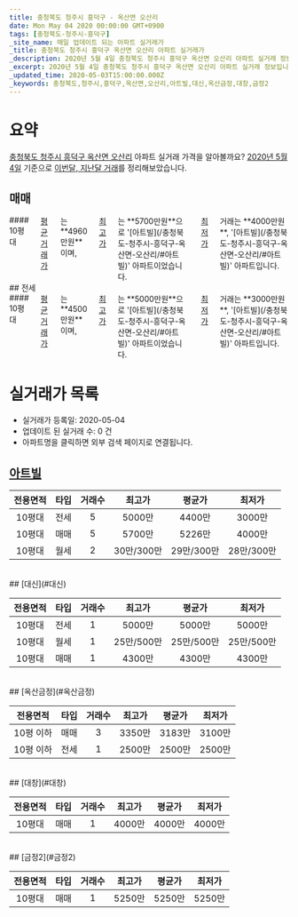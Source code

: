 ```yaml
---
title: 충청북도 청주시 흥덕구 - 옥산면 오산리
date: Mon May 04 2020 00:00:00 GMT+0900
tags: [충청북도-청주시-흥덕구]
_site_name: 매일 업데이트 되는 아파트 실거래가
_title: 충청북도 청주시 흥덕구 옥산면 오산리 아파트 실거래가
_description: 2020년 5월 4일 충청북도 청주시 흥덕구 옥산면 오산리 아파트 실거래 정보입니다. 5건 아파트 정보가 있습니다.
_excerpt: 2020년 5월 4일 충청북도 청주시 흥덕구 옥산면 오산리 아파트 실거래 정보입니다. 5건 아파트 정보가 있습니다.
_updated_time: 2020-05-03T15:00:00.000Z
_keywords: 충청북도,청주시,흥덕구,옥산면,오산리,아트빌,대신,옥산금정,대창,금정2
---
```





# 요약
<ins>충청북도 청주시 흥덕구 옥산면 오산리</ins> 아파트 실거래 가격을 알아볼까요? <ins>2020년 5월 4일</ins> 기준으로 <ins>이번달, 지난달 거래</ins>를 정리해보았습니다.

## 매매
<div class="container">
<div class="twelve columns" markdown="1">
#### 10평대
<ins>평균 거래가</ins>는 **4960만원**이며, <ins>최고가</ins>는 **5700만원**으로 '[아트빌](/충청북도-청주시-흥덕구-옥산면-오산리/#아트빌)' 아파트이었습니다. <ins>최저가</ins> 거래는 **4000만원**, '[아트빌](/충청북도-청주시-흥덕구-옥산면-오산리/#아트빌)' 아파트입니다.
</div>
</div>
## 전세
<div class="container">
<div class="twelve columns" markdown="1">
#### 10평대
<ins>평균 거래가</ins>는 **4500만원**이며, <ins>최고가</ins>는 **5000만원**으로 '[아트빌](/충청북도-청주시-흥덕구-옥산면-오산리/#아트빌)' 아파트이었습니다. <ins>최저가</ins> 거래는 **3000만원**, '[아트빌](/충청북도-청주시-흥덕구-옥산면-오산리/#아트빌)' 아파트입니다.
</div>
</div>



# 실거래가 목록
- 실거래가 등록일: 2020-05-04
- 업데이트 된 실거래 수: 0 건
- 아파트명을 클릭하면 외부 검색 페이지로 연결됩니다.

## [아트빌](#아트빌)

|전용면적|타입|거래수|최고가|평균가|최저가|
|:---:|:---:|:---:|:---:|:---:|:---:|
|10평대|<span class="deal-type-2">전세</span>|5|5000만|4400만|3000만|
|10평대|<span class="deal-type-1">매매</span>|5|5700만|5226만|4000만|
|10평대|<span class="deal-type-3">월세</span>|2|30만/300만|29만/300만|28만/300만|

<br/>
## [대신](#대신)

|전용면적|타입|거래수|최고가|평균가|최저가|
|:---:|:---:|:---:|:---:|:---:|:---:|
|10평대|<span class="deal-type-2">전세</span>|1|5000만|5000만|5000만|
|10평대|<span class="deal-type-3">월세</span>|1|25만/500만|25만/500만|25만/500만|
|10평대|<span class="deal-type-1">매매</span>|1|4300만|4300만|4300만|

<br/>
## [옥산금정](#옥산금정)

|전용면적|타입|거래수|최고가|평균가|최저가|
|:---:|:---:|:---:|:---:|:---:|:---:|
|10평 이하|<span class="deal-type-1">매매</span>|3|3350만|3183만|3100만|
|10평 이하|<span class="deal-type-2">전세</span>|1|2500만|2500만|2500만|

<br/>
## [대창](#대창)

|전용면적|타입|거래수|최고가|평균가|최저가|
|:---:|:---:|:---:|:---:|:---:|:---:|
|10평대|<span class="deal-type-1">매매</span>|1|4000만|4000만|4000만|

<br/>
## [금정2](#금정2)

|전용면적|타입|거래수|최고가|평균가|최저가|
|:---:|:---:|:---:|:---:|:---:|:---:|
|10평대|<span class="deal-type-1">매매</span>|1|5250만|5250만|5250만|

<br/>




